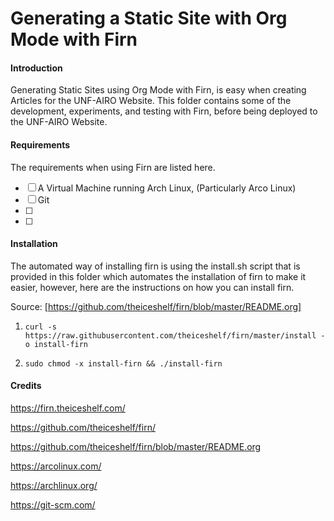 # Generating a Static Site with Org Mode with Firn



#### Introduction
Generating Static Sites using Org Mode with Firn, is easy when 
creating Articles for the UNF-AIRO Website. This folder contains
some of the development, experiments, and testing with Firn, before
being deployed to the UNF-AIRO Website.

#### Requirements
The requirements when using Firn are listed here. 

- [ ] A Virtual Machine running Arch Linux, (Particularly Arco Linux)
- [ ] Git
- [ ]  
- [ ] 



#### Installation
The automated way of installing firn is using the install.sh script
that is provided in this folder which automates the installation 
of firn to make it easier, however, here are the instructions on how 
you can install firn.


Source: [https://github.com/theiceshelf/firn/blob/master/README.org]

1. ```curl -s https://raw.githubusercontent.com/theiceshelf/firn/master/install -o install-firn```


2. ```sudo chmod -x install-firn && ./install-firn```




	
#### Credits

https://firn.theiceshelf.com/

https://github.com/theiceshelf/firn/


https://github.com/theiceshelf/firn/blob/master/README.org


https://arcolinux.com/


https://archlinux.org/


https://git-scm.com/

